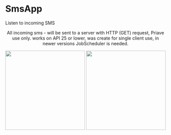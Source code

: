# SmsApp
  Listen to incoming SMS

<p align="center" >
All incoming sms - will be sent to a server with HTTP (GET) request, 
Priave use only.
works on API 25 or lower, was create for single client use, in newer versions JobScheduler is needed.
</p>

<p align="center" >
  <img src="https://files.fm/thumb_show.php?i=gcenq3nx" width="250" >
  <img src="https://files.fm/thumb_show.php?i=vpvf6byt" width="250" >
</p>
